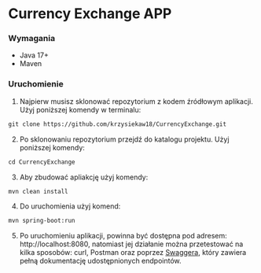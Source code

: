 # Currency Exchange APP

### Wymagania
- Java 17+
- Maven

### Uruchomienie
1. Najpierw musisz sklonować repozytorium z kodem źródłowym aplikacji. Użyj poniższej komendy w terminalu:
```markdown
git clone https://github.com/krzysiekaw18/CurrencyExchange.git
```
2. Po sklonowaniu repozytorium przejdź do katalogu projektu. Użyj poniższej komendy:
```markdown
cd CurrencyExchange
```
3. Aby zbudować apliakcję użyj komendy:
```markdown
mvn clean install
```
4. Do uruchomienia użyj komend:
```markdown
mvn spring-boot:run
```
5. Po uruchomieniu aplikacji, powinna być dostępna pod adresem: http://localhost:8080, 
natomiast jej działanie można przetestować na kilka sposobów: curl, Postman oraz poprzez [Swaggera](http://localhost:8080/swagger-ui/index.html),
który zawiera pełną dokumentację udostępnionych endpointów.

